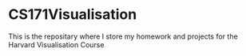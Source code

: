 CS171Visualisation
==================

This is the repositary where I store my homework and projects for the Harvard Visualisation Course
